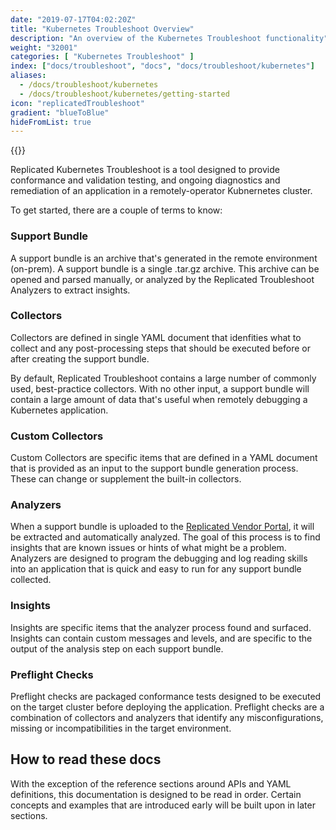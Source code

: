 ```yaml
---
date: "2019-07-17T04:02:20Z"
title: "Kubernetes Troubleshoot Overview"
description: "An overview of the Kubernetes Troubleshoot functionality"
weight: "32001"
categories: [ "Kubernetes Troubleshoot" ]
index: ["docs/troubleshoot", "docs", "docs/troubleshoot/kubernetes"]
aliases:
  - /docs/troubleshoot/kubernetes
  - /docs/troubleshoot/kubernetes/getting-started
icon: "replicatedTroubleshoot"
gradient: "blueToBlue"
hideFromList: true
---
```


{{<legacynotice>}}

Replicated Kubernetes Troubleshoot is a tool designed to provide conformance and validation testing, and ongoing diagnostics and remediation of an application in a remotely-operator Kubnernetes cluster.

To get started, there are a couple of terms to know:

### Support Bundle

A support bundle is an archive that's generated in the remote environment (on-prem). A support bundle is a single .tar.gz archive. This archive can be opened and parsed manually, or analyzed by the Replicated Troubleshoot Analyzers to extract insights.

### Collectors

Collectors are defined in single YAML document that idenfities what to collect and any post-processing steps that should be executed before or after creating the support bundle.

By default, Replicated Troubleshoot contains a large number of commonly used, best-practice collectors. With no other input, a support bundle will contain a large amount of data that's useful when remotely debugging a Kubernetes application.

### Custom Collectors

Custom Collectors are specific items that are defined in a YAML document that is provided as an input to the support bundle generation process. These can change or supplement the built-in collectors.

### Analyzers

When a support bundle is uploaded to the [Replicated Vendor Portal](https://vendor.replicated.com), it will be extracted and automatically analyzed. The goal of this process is to find insights that are known issues or hints of what might be a problem. Analyzers are designed to program the debugging and log reading skills into an application that is quick and easy to run for any support bundle collected.

### Insights

Insights are specific items that the analyzer process found and surfaced. Insights can contain custom messages and levels, and are specific to the output of the analysis step on each support bundle.

### Preflight Checks

Preflight checks are packaged conformance tests designed to be executed on the target cluster before deploying the application. Preflight checks are a combination of collectors and analyzers that identify any misconfigurations, missing or incompatibilities in the target environment.

## How to read these docs

With the exception of the reference sections around APIs and YAML definitions, this documentation is designed to be read in order. Certain concepts and examples that are introduced early will be built upon in later sections.

